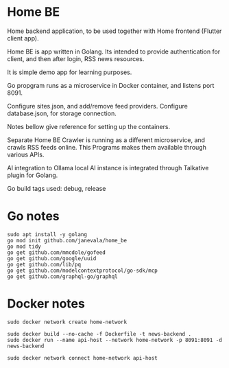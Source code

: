 # Home BE

Home backend application, to be used together with Home frontend (Flutter client app).

Home BE is app written in Golang. Its intended to provide authentication for client, and then after login, RSS news resources.

It is simple demo app for learning purposes.

Go propgram runs as a microservice in Docker container, and listens port 8091.

Configure sites.json, and add/remove feed providers. Configure database.json, for storage connection.

Notes bellow give reference for setting up the containers.

Separate Home BE Crawler is running as a different microservice, and crawls RSS feeds online. This Programs makes them available through various APIs.

AI integration to Ollama local AI instance is integrated through Talkative plugin for Golang.

Go build tags used: debug, release

# Go notes
```
sudo apt install -y golang
go mod init github.com/janevala/home_be
go mod tidy
go get github.com/mmcdole/gofeed
go get github.com/google/uuid
go get github.com/lib/pq
go get github.com/modelcontextprotocol/go-sdk/mcp
go get github.com/graphql-go/graphql
```

# Docker notes
```
sudo docker network create home-network

sudo docker build --no-cache -f Dockerfile -t news-backend .
sudo docker run --name api-host --network home-network -p 8091:8091 -d news-backend

sudo docker network connect home-network api-host
```

